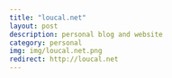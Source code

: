 ```yaml
---
title: "loucal.net"
layout: post
description: personal blog and website
category: personal
img: img/loucal.net.png
redirect: http://loucal.net
---
```


